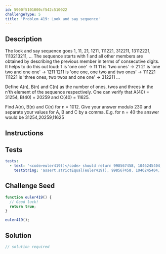 ```yaml
---
id: 5900f5101000cf542c510022
challengeType: 5
title: 'Problem 419: Look and say sequence'
---
```


## Description
<section id='description'>
The look and say sequence goes 1, 11, 21, 1211, 111221, 312211, 13112221, 1113213211, ...
The sequence starts with 1 and all other members are obtained by describing the previous member in terms of consecutive digits.
It helps to do this out loud:
1 is 'one one' → 11
11 is 'two ones' → 21
21 is 'one two and one one' → 1211
1211 is 'one one, one two and two ones' → 111221
111221 is 'three ones, two twos and one one' → 312211
...


Define A(n), B(n) and C(n) as the number of ones, twos and threes in the n'th element of the sequence respectively.
One can verify that A(40) = 31254, B(40) = 20259 and C(40) = 11625.


Find A(n), B(n) and C(n) for n = 1012.
Give your answer modulo 230 and separate your values for A, B and C by a comma.
E.g. for n = 40 the answer would be 31254,20259,11625
</section>

## Instructions
<section id='instructions'>

</section>

## Tests
<section id='tests'>

```yml
tests:
  - text: '<code>euler419()</code> should return 998567458, 1046245404, 43363922.'
    testString: 'assert.strictEqual(euler419(), 998567458, 1046245404, 43363922, "<code>euler419()</code> should return 998567458, 1046245404, 43363922.");'

```

</section>

## Challenge Seed
<section id='challengeSeed'>

<div id='js-seed'>

```js
function euler419() {
  // Good luck!
  return true;
}

euler419();
```

</div>



</section>

## Solution
<section id='solution'>

```js
// solution required
```
</section>
